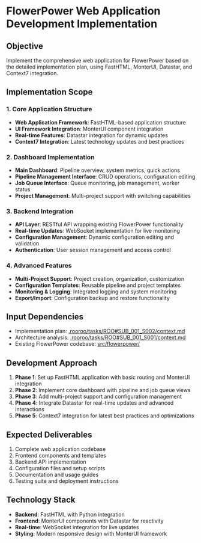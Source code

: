 # FlowerPower Web Application Development Implementation

## Objective
Implement the comprehensive web application for FlowerPower based on the detailed implementation plan, using FastHTML, MonterUI, Datastar, and Context7 integration.

## Implementation Scope

### 1. Core Application Structure
- **Web Application Framework**: FastHTML-based application structure
- **UI Framework Integration**: MonterUI component integration
- **Real-time Features**: Datastar integration for dynamic updates
- **Context7 Integration**: Latest technology updates and best practices

### 2. Dashboard Implementation
- **Main Dashboard**: Pipeline overview, system metrics, quick actions
- **Pipeline Management Interface**: CRUD operations, configuration editing
- **Job Queue Interface**: Queue monitoring, job management, worker status
- **Project Management**: Multi-project support with switching capabilities

### 3. Backend Integration
- **API Layer**: RESTful API wrapping existing FlowerPower functionality
- **Real-time Updates**: WebSocket implementation for live monitoring
- **Configuration Management**: Dynamic configuration editing and validation
- **Authentication**: User session management and access control

### 4. Advanced Features
- **Multi-Project Support**: Project creation, organization, customization
- **Configuration Templates**: Reusable pipeline and project templates
- **Monitoring & Logging**: Integrated logging and system monitoring
- **Export/Import**: Configuration backup and restore functionality

## Input Dependencies
- Implementation plan: [.rooroo/tasks/ROO#SUB_001_S002/context.md](.rooroo/tasks/ROO#SUB_001_S002/context.md)
- Architecture analysis: [.rooroo/tasks/ROO#SUB_001_S001/context.md](.rooroo/tasks/ROO#SUB_001_S001/context.md)
- Existing FlowerPower codebase: [src/flowerpower/](src/flowerpower/)

## Development Approach
1. **Phase 1**: Set up FastHTML application with basic routing and MonterUI integration
2. **Phase 2**: Implement core dashboard with pipeline and job queue views
3. **Phase 3**: Add multi-project support and configuration management
4. **Phase 4**: Integrate Datastar for real-time updates and advanced interactions
5. **Phase 5**: Context7 integration for latest best practices and optimizations

## Expected Deliverables
1. Complete web application codebase
2. Frontend components and templates
3. Backend API implementation
4. Configuration files and setup scripts
5. Documentation and usage guides
6. Testing suite and deployment instructions

## Technology Stack
- **Backend**: FastHTML with Python integration
- **Frontend**: MonterUI components with Datastar for reactivity
- **Real-time**: WebSocket integration for live updates
- **Styling**: Modern responsive design with MonterUI framework
